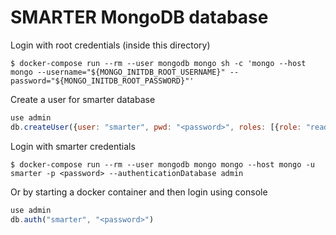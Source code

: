 
SMARTER MongoDB database
========================

Login with root credentials (inside this directory)

```
$ docker-compose run --rm --user mongodb mongo sh -c 'mongo --host mongo --username="${MONGO_INITDB_ROOT_USERNAME}" --password="${MONGO_INITDB_ROOT_PASSWORD}"'
```

Create a user for smarter database

```javascript
use admin
db.createUser({user: "smarter", pwd: "<password>", roles: [{role: "readWrite", db: "smarter"}]})
```

Login with smarter credentials

```
$ docker-compose run --rm --user mongodb mongo mongo --host mongo -u smarter -p <password> --authenticationDatabase admin
```

Or by starting a docker container and then login using console

```javascript
use admin
db.auth("smarter", "<password>")
```
